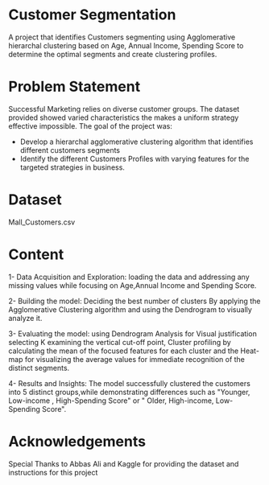 # Customer Segmentation
A project that identifies Customers segmenting using Agglomerative hierarchal clustering based on Age, Annual Income, Spending Score to determine the optimal segments and create clustering profiles.

# Problem Statement
Successful Marketing relies on diverse customer groups. The dataset provided showed varied characteristics the makes a uniform strategy effective impossible.
The goal of the project was:

- Develop a hierarchal agglomerative clustering algorithm that identifies different customers segments
- Identify the different Customers Profiles with varying features for the targeted strategies in  business.
  
# Dataset
Mall_Customers.csv
# Content
1- Data Acquisition and Exploration: loading the data and addressing any missing values while focusing on Age,Annual Income and Spending Score.

2- Building the model: Deciding the best number of clusters By applying the Agglomerative Clustering algorithm and using the Dendrogram to visually analyze it.

3- Evaluating the model: using Dendrogram Analysis for Visual justification selecting K examining the vertical cut-off point, Cluster profiling by calculating the mean of the focused features for each cluster and the Heat-map for visualizing the average values for immediate recognition of the distinct segments.

4- Results and Insights: The model successfully clustered the customers into 5 distinct groups,while demonstrating differences such as "Younger, Low-income , High-Spending Score" or " Older, High-income, Low-Spending Score".

# Acknowledgements 
Special Thanks to Abbas Ali and Kaggle for providing the dataset and instructions for this project
  
